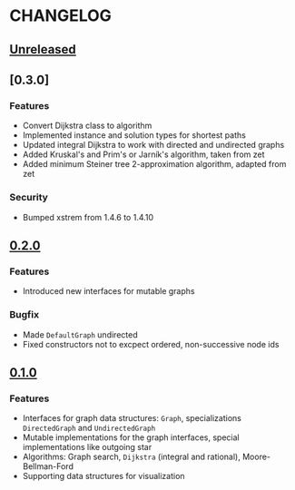 # CHANGELOG

## [Unreleased]

## [0.3.0]

### Features
- Convert Dijkstra class to algorithm
- Implemented instance and solution types for shortest paths
- Updated integral Dijkstra to work with directed and undirected graphs
- Added Kruskal's and Prim's or Jarník's algorithm, taken from zet
- Added minimum Steiner tree 2-approximation algorithm, adapted from zet

### Security
- Bumped xstrem from 1.4.6 to 1.4.10

## [0.2.0]

### Features
- Introduced new interfaces for mutable graphs

### Bugfix
- Made `DefaultGraph` undirected
- Fixed constructors not to excpect ordered, non-successive node ids

## [0.1.0]

### Features
- Interfaces for graph data structures: `Graph`, specializations `DirectedGraph` and `UndirectedGraph`
- Mutable implementations for the graph interfaces, special implementations like outgoing star
- Algorithms: Graph search, `Dijkstra` (integral and rational), Moore-Bellman-Ford
- Supporting data structures for visualization

[Unreleased]: https://github.com/zetool/graph/compare/graph-0.3.0...HEAD
[0.2.0]: https://github.com/zetool/graph/compare/graph-0.2.0...graph-0.3.0
[0.2.0]: https://github.com/zetool/graph/compare/graph-0.1.0...graph-0.2.0
[0.1.0]: https://github.com/zetool/graph/compare/209c8ec0f39d449ee3908375aec3817d0db2e8cb...graph-0.1.0
